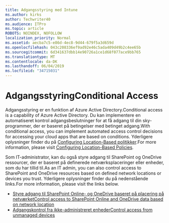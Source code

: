 ```yaml
---
title: Adgangsstyring med Intune
ms.author: kirks
author: Techwriter40
ms.audience: ITPro
ms.topic: article
ROBOTS: NOINDEX, NOFOLLOW
localization_priority: Normal
ms.assetid: aecba7c5-e86d-4ec8-9d44-679f5a3d659d
ms.openlocfilehash: 043c208336ef9ad92e46c5ada409d49b2c4ee65b
ms.sourcegitcommit: 6d341637dbb14e90726a1ce1d68f077ace9bb765
ms.translationtype: MT
ms.contentlocale: da-DK
ms.lasthandoff: 06/04/2019
ms.locfileid: "34715031"
---
```

# <a name="conditional-access"></a><span data-ttu-id="e19b4-102">Adgangsstyring</span><span class="sxs-lookup"><span data-stu-id="e19b4-102">Conditional Access</span></span>

<p><span data-ttu-id="e19b4-103">Adgangsstyring er en funktion af Azure Active Directory.</span><span class="sxs-lookup"><span data-stu-id="e19b4-103">Conditional access is a capability of Azure Active Directory.</span></span> <span data-ttu-id="e19b4-104">Du kan implementere en automatiseret kontrol adgangsbeslutninger for at få adgang til din sky-programmer, der er baseret på betingelser med betinget adgang.</span><span class="sxs-lookup"><span data-stu-id="e19b4-104">With conditional access, you can implement automated access control decisions for accessing your cloud apps that are based on conditions.</span></span> <span data-ttu-id="e19b4-105">Yderligere oplysninger finder du på <a href="https://docs.microsoft.com/en-us/azure/active-directory/conditional-access/overview">Configuring Location-Based politikker</a>.</span><span class="sxs-lookup"><span data-stu-id="e19b4-105">For more information, please visit <a href="https://docs.microsoft.com/en-us/azure/active-directory/conditional-access/overview">Configuring Location-Based Policies</a>.</span></span></p> <p><span data-ttu-id="e19b4-106">Som IT-administrator, kan du også styre adgang til SharePoint og OneDrive ressourcer, der er baseret på definerede netværksplaceringer eller enheder, som du har tillid til.</span><span class="sxs-lookup"><span data-stu-id="e19b4-106">As an IT admin, you can also control access to SharePoint and OneDrive resources based on defined network locations or devices you trust.</span></span> <span data-ttu-id="e19b4-107">Yderligere oplysninger finder du på nedenstående links.</span><span class="sxs-lookup"><span data-stu-id="e19b4-107">For more information, please visit the links below.</span></span></p> <ul> <li><span data-ttu-id="e19b4-108"><a href="https://docs.microsoft.com/en-us/sharepoint/control-access-based-on-network-location">Styre adgang til SharePoint Online- og OneDrive baseret på placering på netværket</a></span><span class="sxs-lookup"><span data-stu-id="e19b4-108"><a href="https://docs.microsoft.com/en-us/sharepoint/control-access-based-on-network-location">Control access to SharePoint Online and OneDrive data based on network location</a></span></span></li> <li><span data-ttu-id="e19b4-109"><a href="https://docs.microsoft.com/en-us/sharepoint/control-access-from-unmanaged-devices">Adgangskontrol fra ikke-administreret enheder</a></span><span class="sxs-lookup"><span data-stu-id="e19b4-109"><a href="https://docs.microsoft.com/en-us/sharepoint/control-access-from-unmanaged-devices">Control access from unmanaged devices</a></span></span></li> </ul>


